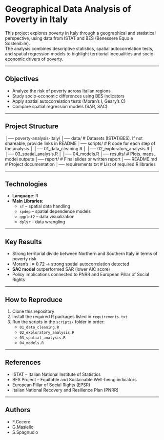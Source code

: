 # Geographical Data Analysis of Poverty in Italy

This project explores poverty in Italy through a geographical and statistical perspective, using data from ISTAT and BES (Benessere Equo e Sostenibile).  
The analysis combines descriptive statistics, spatial autocorrelation tests, and spatial regression models to highlight territorial inequalities and socio-economic drivers of poverty.

---

## Objectives
- Analyze the risk of poverty across Italian regions
- Study socio-economic differences using BES indicators
- Apply spatial autocorrelation tests (Moran’s I, Geary’s C)
- Compare spatial regression models (SAR, SAC)

---

## Project Structure
│── poverty-analysis-italy/
│── data/ # Datasets (ISTAT/BES). If not shareable, provide links in README
│── scripts/ # R code for each step of the analysis
│ │── 01_data_cleaning.R
│ │── 02_exploratory_analysis.R
│ │── 03_spatial_analysis.R
│ │── 04_models.R
│── results/ # Plots, maps, model outputs
│── report/ # Final slides or written report
│── README.md # Project documentation
│── requirements.txt # List of required R libraries

---

## Technologies
- **Language**: R  
- **Main Libraries**:  
  - `sf` – spatial data handling  
  - `spdep` – spatial dependence models  
  - `ggplot2` – data visualization  
  - `dplyr` – data wrangling  

---

## Key Results
- Strong territorial divide between Northern and Southern Italy in terms of poverty risk  
- Moran’s I ≈ 0.72 → strong spatial autocorrelation detected  
- **SAC model** outperformed SAR (lower AIC score)  
- Policy implications connected to PNRR and European Pillar of Social Rights  

---

## How to Reproduce
1. Clone this repository  
2. Install the required R packages listed in `requirements.txt`  
3. Run the scripts in the `scripts/` folder in order:  
   - `01_data_cleaning.R`  
   - `02_exploratory_analysis.R`  
   - `03_spatial_analysis.R`  
   - `04_models.R`  

---

## References
- ISTAT – Italian National Institute of Statistics  
- BES Project – Equitable and Sustainable Well-being indicators  
- European Pillar of Social Rights (EPSR)  
- Italian National Recovery and Resilience Plan (PNRR)  

---

## Authors
- F.Cecere  
- G.Masiello  
- S.Spagnuolo  
